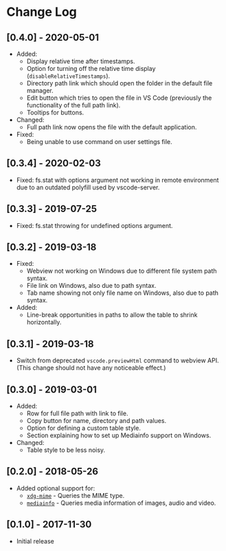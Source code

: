 # Change Log

## [0.4.0] - 2020-05-01

- Added:
  - Display relative time after timestamps.
  - Option for turning off the relative time display (`disableRelativeTimestamps`).
  - Directory path link which should open the folder in the default file manager.
  - Edit button which tries to open the file in VS Code (previously the functionality of the full path link).
  - Tooltips for buttons.
- Changed:
  - Full path link now opens the file with the default application.
- Fixed:
  - Being unable to use command on user settings file.

## [0.3.4] - 2020-02-03

- Fixed: fs.stat with options argument not working in remote environment due to an outdated polyfill used by vscode-server.

## [0.3.3] - 2019-07-25

- Fixed: fs.stat throwing for undefined options argument.

## [0.3.2] - 2019-03-18

- Fixed:
  - Webview not working on Windows due to different file system path syntax.
  - File link on Windows, also due to path syntax.
  - Tab name showing not only file name on Windows, also due to path syntax.
- Added:
  - Line-break opportunities in paths to allow the table to shrink horizontally.

## [0.3.1] - 2019-03-18

- Switch from deprecated `vscode.previewHtml` command to webview API. (This change should not have any noticeable effect.)

## [0.3.0] - 2019-03-01

- Added:
  - Row for full file path with link to file.
  - Copy button for name, directory and path values.
  - Option for defining a custom table style.
  - Section explaining how to set up Mediainfo support on Windows.
- Changed:
  - Table style to be less noisy.

## [0.2.0] - 2018-05-26

- Added optional support for:
	- [`xdg-mime`](https://www.freedesktop.org/wiki/Software/xdg-utils) - Queries the MIME type.
	- [`mediainfo`](https://mediaarea.net/en/MediaInfo) - Queries media information of images, audio and video.

## [0.1.0] - 2017-11-30

- Initial release